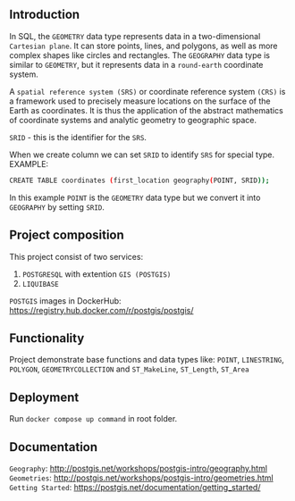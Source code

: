 
## Introduction

In SQL, the `GEOMETRY` data type represents data in a two-dimensional `Cartesian plane`.
It can store points, lines, and polygons, as well as more complex shapes like circles and rectangles. The `GEOGRAPHY` data type is similar to `GEOMETRY`, but it represents data in a `round-earth` coordinate system.

A `spatial reference system (SRS)` or coordinate reference system `(CRS)` is a framework used to precisely measure locations on the surface of the Earth as coordinates. It is thus the application of the abstract mathematics of coordinate systems and analytic geometry to geographic space.

`SRID` - this is the identifier for the `SRS`.

When we create column we can set `SRID` to identify `SRS` for special type. EXAMPLE: 

```sh
CREATE TABLE coordinates (first_location geography(POINT, SRID));
```
In this example `POINT` is the `GEOMETRY` data type but we convert it into `GEOGRAPHY` by setting `SRID`.

## Project composition

This project consist of two services:

1) `POSTGRESQL` with extention `GIS (POSTGIS)`
2) `LIQUIBASE`

`POSTGIS` images in DockerHub: https://registry.hub.docker.com/r/postgis/postgis/

## Functionality

Project demonstrate base functions and data types like: `POINT`, `LINESTRING`, `POLYGON`, `GEOMETRYCOLLECTION`  and `ST_MakeLine`, `ST_Length`, `ST_Area`

## Deployment

Run `docker compose up command` in root folder.

## Documentation

`Geography`: http://postgis.net/workshops/postgis-intro/geography.html <br />
`Geometries`: http://postgis.net/workshops/postgis-intro/geometries.html <br />
`Getting Started`: https://postgis.net/documentation/getting_started/ <br />
